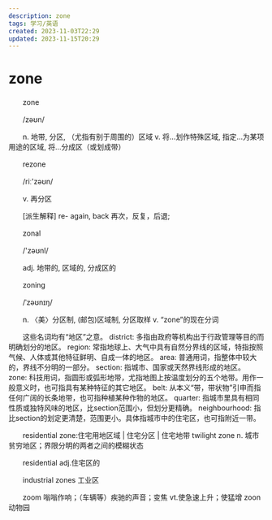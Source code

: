 ```yaml
---
description: zone
tags: 学习/英语
created: 2023-11-03T22:29
updated: 2023-11-15T20:29
---
```

# zone

　　zone

　　/zəʊn/

　　n. 地带, 分区, （尤指有别于周围的）区域 v. 将…划作特殊区域, 指定…为某项用途的区域, 将…分成区（或划成带）

　　rezone

　　/riː'zəʊn/

　　v. 再分区

　　\[派生解释\] re- again, back 再次，反复，后退;

　　zonal

　　/'zəʊnl/

　　adj. 地带的, 区域的, 分成区的

　　zoning

　　/ˈzəʊnɪŋ/

　　n. 〈美〉分区制, (邮包)区域制, 分区取样 v. “zone”的现在分词

　　这些名词均有“地区”之意。 district: 多指由政府等机构出于行政管理等目的而明确划分的地区。 region: 常指地球上、大气中具有自然分界线的区域，特指按照气候、人体或其他特征鲜明、自成一体的地区。 area: 普通用词，指整体中较大的，界线不分明的一部分。 section: 指城市、国家或天然界线形成的地区。 zone: 科技用词，指圆形或弧形地带，尤指地图上按温度划分的五个地带。用作一般意义时，也可指具有某种特征的其它地区。 belt: 从本义“带，带状物”引申而指任何广阔的长条地带，也可指种植某种作物的地区。 quarter: 指城市里具有相同性质或独特风味的地区，比section范围小，但划分更精确。 neighbourhood: 指比section的划定更清楚，范围更小。具体指城市中的住宅区，也可指附近一带。

　　residential zone:住宅用地区域 \| 住宅分区 \| 住宅地带 twilight zone n. 城市贫穷地区；界限分明的两者之间的模糊状态

　　residential adj.住宅区的

　　industrial zones 工业区

　　zoom 嗡嗡作响；（车辆等）疾驰的声音；变焦 vt.使急速上升；使猛增 zoon 动物园
